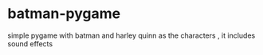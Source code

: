 # batman-pygame
simple pygame with batman and harley quinn as the characters , it includes sound effects 

